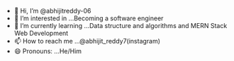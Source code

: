 - 👋 Hi, I’m @abhijitreddy-06
- 👀 I’m interested in ...Becoming a software engineer 
- 🌱 I’m currently learning ...Data structure and algorithms and MERN Stack Web Development
- 📫 How to reach me ...@abhijit_reddy7(instagram)
- 😄 Pronouns: ...He/Him


<!---
abhijitreddy-06/abhijitreddy-06 is a ✨ special ✨ repository because its `README.md` (this file) appears on your GitHub profile.
You can click the Preview link to take a look at your changes.
--->
